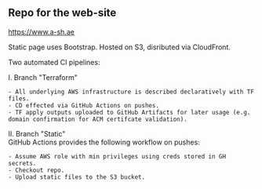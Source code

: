 ## Repo for the web-site <br>
https://www.a-sh.ae

Static page uses Bootstrap. Hosted on S3, disributed via CloudFront. 

Two automated CI pipelines: 

I. Branch "Terraform" <br/>

    - All underlying AWS infrastructure is described declaratively with TF files.
    - CD effected via GitHub Actions on pushes.
    - TF apply outputs uploaded to GitHub Artifacts for later usage (e.g. domain confirmation for ACM certifcate validation).

II. Branch "Static" <br>
    GitHub Actions provides the following workflow on pushes:
    
    - Assume AWS role with min privileges using creds stored in GH secrets.
    - Checkout repo.
    - Upload static files to the S3 bucket.